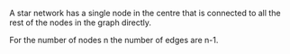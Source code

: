 A star network has a single node in the centre that is connected to all
the rest of the nodes in the graph directly.

For the number of nodes n the number of edges are n-1.